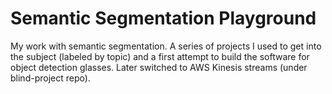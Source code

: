 # Semantic Segmentation Playground
My work with semantic segmentation. A series of projects I used to get into the subject (labeled by topic) and a first attempt to build the software for object detection glasses. Later switched to AWS Kinesis streams (under blind-project repo).
